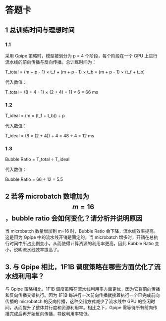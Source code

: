 # 答题卡

## 1 总训练时间与理想时间

### 1.1
采用 Gpipe 策略时，模型被划分为 p = 4 个阶段，每个阶段在一个 GPU 上进行流水线的前向传播与反向传播。总训练时间为：

T_total = (m + p - 1) × t_f + (m + p - 1) × t_b = (m + p - 1) × (t_f + t_b)

代入数值：

T_total = (8 + 4 - 1) × (2 + 4) = 11 × 6 = 66 ms


### 1.2
T_ideal = (m × (t_f + t_b)) ÷ p

代入数值：

T_ideal = (8 × (2 + 4)) ÷ 4 = 48 ÷ 4 = 12 ms

### 1.3
Bubble Ratio = T_total ÷ T_ideal

代入数值：

Bubble Ratio = 66 ÷ 12 = 5.5

## 2 若将 microbatch 数增加为 $$m = 16$$，bubble ratio 会如何变化？请分析并说明原因
当 microbatch 数量增加到 m=16 时，Bubble Ratio 会下降，流水线效率提高。这是因为 Gpipe 中的流水线开销是固定的，当 microbatch 增多时，开销在总执行时间中所占比例变小，从而使得计算资源的利用率更高，因此 Bubble Ratio 变小，说明流水线效率提高了。

## 3. 与 Gpipe 相比，1F1B 调度策略在哪些方面优化了流水线利用率？
与 Gpipe 策略相比，1F1B 调度策略在流水线利用率方面更优，因为它将前向传播和反向传播交错执行。因为 1F1B 每进行一次前向传播就接着执行一个已完成前向传播的 microbatch 的反向传播，这种交错方式减少了流水线中 GPU 的空闲时间，从而提升了整体并行度和资源利用率。相比之下，Gpipe 需等待所有前向传播完成后再开始反向传播，导致利用率较低。
